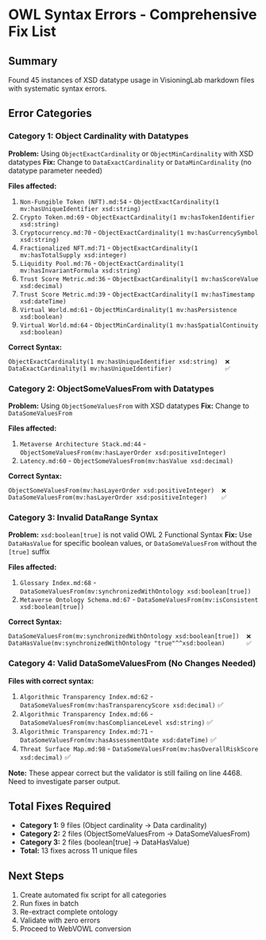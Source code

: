 # OWL Syntax Errors - Comprehensive Fix List

## Summary
Found 45 instances of XSD datatype usage in VisioningLab markdown files with systematic syntax errors.

## Error Categories

### Category 1: Object Cardinality with Datatypes
**Problem:** Using `ObjectExactCardinality` or `ObjectMinCardinality` with XSD datatypes
**Fix:** Change to `DataExactCardinality` or `DataMinCardinality` (no datatype parameter needed)

**Files affected:**
1. `Non-Fungible Token (NFT).md:54` - `ObjectExactCardinality(1 mv:hasUniqueIdentifier xsd:string)`
2. `Crypto Token.md:69` - `ObjectExactCardinality(1 mv:hasTokenIdentifier xsd:string)`
3. `Cryptocurrency.md:70` - `ObjectExactCardinality(1 mv:hasCurrencySymbol xsd:string)`
4. `Fractionalized NFT.md:71` - `ObjectExactCardinality(1 mv:hasTotalSupply xsd:integer)`
5. `Liquidity Pool.md:76` - `ObjectExactCardinality(1 mv:hasInvariantFormula xsd:string)`
6. `Trust Score Metric.md:36` - `ObjectExactCardinality(1 mv:hasScoreValue xsd:decimal)`
7. `Trust Score Metric.md:39` - `ObjectExactCardinality(1 mv:hasTimestamp xsd:dateTime)`
8. `Virtual World.md:61` - `ObjectMinCardinality(1 mv:hasPersistence xsd:boolean)`
9. `Virtual World.md:64` - `ObjectMinCardinality(1 mv:hasSpatialContinuity xsd:boolean)`

**Correct Syntax:**
```owl
ObjectExactCardinality(1 mv:hasUniqueIdentifier xsd:string)  ❌
DataExactCardinality(1 mv:hasUniqueIdentifier)               ✅
```

### Category 2: ObjectSomeValuesFrom with Datatypes
**Problem:** Using `ObjectSomeValuesFrom` with XSD datatypes
**Fix:** Change to `DataSomeValuesFrom`

**Files affected:**
1. `Metaverse Architecture Stack.md:44` - `ObjectSomeValuesFrom(mv:hasLayerOrder xsd:positiveInteger)`
2. `Latency.md:60` - `ObjectSomeValuesFrom(mv:hasValue xsd:decimal)`

**Correct Syntax:**
```owl
ObjectSomeValuesFrom(mv:hasLayerOrder xsd:positiveInteger)  ❌
DataSomeValuesFrom(mv:hasLayerOrder xsd:positiveInteger)    ✅
```

### Category 3: Invalid DataRange Syntax
**Problem:** `xsd:boolean[true]` is not valid OWL 2 Functional Syntax
**Fix:** Use `DataHasValue` for specific boolean values, or `DataSomeValuesFrom` without the `[true]` suffix

**Files affected:**
1. `Glossary Index.md:68` - `DataSomeValuesFrom(mv:synchronizedWithOntology xsd:boolean[true])`
2. `Metaverse Ontology Schema.md:67` - `DataSomeValuesFrom(mv:isConsistent xsd:boolean[true])`

**Correct Syntax:**
```owl
DataSomeValuesFrom(mv:synchronizedWithOntology xsd:boolean[true])  ❌
DataHasValue(mv:synchronizedWithOntology "true"^^xsd:boolean)      ✅
```

### Category 4: Valid DataSomeValuesFrom (No Changes Needed)
**Files with correct syntax:**
1. `Algorithmic Transparency Index.md:62` - `DataSomeValuesFrom(mv:hasTransparencyScore xsd:decimal)` ✅
2. `Algorithmic Transparency Index.md:66` - `DataSomeValuesFrom(mv:hasComplianceLevel xsd:string)` ✅
3. `Algorithmic Transparency Index.md:71` - `DataSomeValuesFrom(mv:hasAssessmentDate xsd:dateTime)` ✅
4. `Threat Surface Map.md:98` - `DataSomeValuesFrom(mv:hasOverallRiskScore xsd:decimal)` ✅

**Note:** These appear correct but the validator is still failing on line 4468. Need to investigate parser output.

## Total Fixes Required
- **Category 1:** 9 files (Object cardinality → Data cardinality)
- **Category 2:** 2 files (ObjectSomeValuesFrom → DataSomeValuesFrom)
- **Category 3:** 2 files (boolean[true] → DataHasValue)
- **Total:** 13 fixes across 11 unique files

## Next Steps
1. Create automated fix script for all categories
2. Run fixes in batch
3. Re-extract complete ontology
4. Validate with zero errors
5. Proceed to WebVOWL conversion
